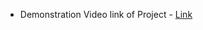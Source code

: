 
* Demonstration Video link of Project - [Link](https://drive.google.com/file/d/1cOERr61vjTVTdETu5Zhj3lS72WMahQhl/view?usp=sharing)


